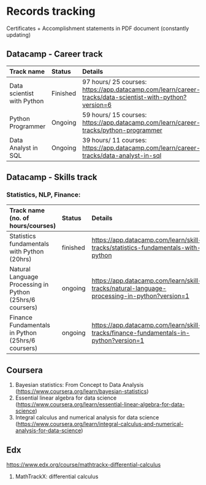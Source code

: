 # Records tracking

Certificates + Accomplishment statements in PDF document (constantly updating)

## Datacamp - Career track
| Track name                             | Status  | Details                                                                                               |
|:---------------------------------------|:--------|:------------------------------------------------------------------------------------------------------|
|Data scientist with Python              |Finished |97 hours/ 25 courses: https://app.datacamp.com/learn/career-tracks/data-scientist-with-python?version=6|
|Python Programmer                       |Ongoing  |59 hours/ 15 courses: https://app.datacamp.com/learn/career-tracks/python-programmer                   |
|Data Analyst in SQL                     |Ongoing  |39 hours/ 11 courses: https://app.datacamp.com/learn/career-tracks/data-analyst-in-sql                 |

## Datacamp - Skills track
### Statistics, NLP, Finance:
| Track name (no. of hours/courses)                         | Status | Details                                                                           |
|:----------------------------------------------------------|:-------|:----------------------------------------------------------------------------------|
| Statistics fundamentals with Python (20hrs)               |finished| https://app.datacamp.com/learn/skill-tracks/statistics-fundamentals-with-python   |
| Natural Language Processing in Python (25hrs/6 coursers)  |ongoing | https://app.datacamp.com/learn/skill-tracks/natural-language-processing-in-python?version=1 |
| Finance Fundamentals in Python (25hrs/6 coursers)       |ongoing | https://app.datacamp.com/learn/skill-tracks/finance-fundamentals-in-python?version=1


## Coursera
1. Bayesian statistics: From Concept to Data Analysis (https://www.coursera.org/learn/bayesian-statistics)
2. Essential linear algebra for data science (https://www.coursera.org/learn/essential-linear-algebra-for-data-science)
3. Integral calculus and numerical analysis for data science (https://www.coursera.org/learn/integral-calculus-and-numerical-analysis-for-data-science)

## Edx
https://www.edx.org/course/mathtrackx-differential-calculus
1. MathTrackX: differential calculus
